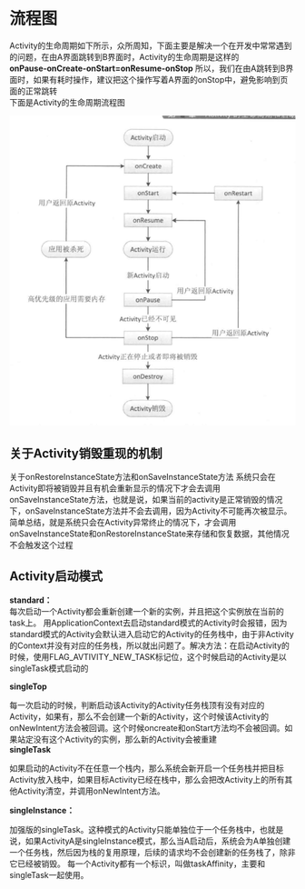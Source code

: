 # 流程图
Activity的生命周期如下所示，众所周知，下面主要是解决一个在开发中常常遇到的问题，在由A界面跳转到B界面时，Activity的生命周期是这样的  
**onPause-onCreate-onStart=onResume-onStop**
所以，我们在由A跳转到B界面时，如果有耗时操作，建议把这个操作写着A界面的onStop中，避免影响到页面的正常跳转  
下面是Activity的生命周期流程图  

![image](https://github.com/gdutkyle/ReviseForInterview/blob/master/picture/activity_life_image.png)
## 关于Activity销毁重现的机制
关于onRestoreInstanceState方法和onSaveInstanceState方法
系统只会在Activity即将被销毁并且有机会重新显示的情况下才会去调用onSaveInstanceState方法，也就是说，如果当前的activity是正常销毁的情况下，onSaveInstanceState方法并不会去调用，因为Activity不可能再次被显示。简单总结，就是系统只会在Activity异常终止的情况下，才会调用onSaveInstanceState和onRestoreInstanceState来存储和恢复数据，其他情况不会触发这个过程

## Activity启动模式
**standard：**  
每次启动一个Activity都会重新创建一个新的实例，并且把这个实例放在当前的task上。
用ApplicationContext去启动standard模式的Activity时会报错，因为standard模式的Activity会默认进入启动它的Activity的任务栈中，由于非Activity的Context并没有对应的任务栈，所以就出问题了。解决方法：在启动Activity的时候，使用FLAG_AVTIVITY_NEW_TASK标记位，这个时候启动的Activity是以singleTask模式启动的  

**singleTop** 

每一次启动的时候，判断启动该Activity的Activity任务栈顶有没有对应的Activity，如果有，那么不会创建一个新的Activity，这个时候该Activity的onNewIntent方法会被回调。这个时候oncreate和onStart方法均不会被回调。如果站定没有这个Activity的实例，那么新的Activity会被重建  
**singleTask** 

如果启动的Activity不在任意一个栈内，那么系统会新开启一个任务栈并把目标Activity放入栈中，如果目标Activity已经在栈中，那么会把改Activity上的所有其他Activity清空，并调用onNewIntent方法。 

**singleInstance：**

加强版的singleTask。这种模式的Activity只能单独位于一个任务栈中，也就是说，如果ActivityA是singleInstance模式，那么当A启动后，系统会为A单独创建一个任务栈，然后因为栈的复用原理，后续的请求均不会创建新的任务栈了，除非它已经被销毁。
每一个Activity都有一个标识，叫做taskAffinity，主要和singleTask一起使用。
